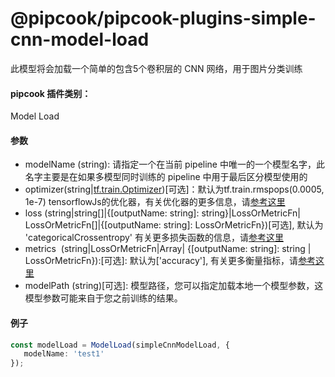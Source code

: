 # @pipcook/pipcook-plugins-simple-cnn-model-load

此模型将会加载一个简单的包含5个卷积层的 CNN 网络，用于图片分类训练

<a name="klNlr"></a>
#### pipcook 插件类别：
Model Load

<a name="1n7Ru"></a>
#### 参数

- modelName (string): 请指定一个在当前 pipeline 中唯一的一个模型名字，此名字主要是在如果多模型同时训练的 pipeline 中用于最后区分模型使用的
- optimizer(string|[tf.train.Optimizer](https://js.tensorflow.org/api/latest/#class:train.Optimizer))[可选]：默认为tf.train.rmspops(0.0005, 1e-7) tensorflowJs的优化器，有关优化器的更多信息，请[参考这里](https://js.tensorflow.org/api/latest/#Training-Optimizers)
- loss (string|string[]|{[outputName: string]: string}|LossOrMetricFn| LossOrMetricFn[]|{[outputName: string]: LossOrMetricFn})[可选], 默认为 'categoricalCrossentropy' 有关更多损失函数的信息，请[参考这里](https://js.tensorflow.org/api/latest/#Training-Losses)
- metrics  (string|LossOrMetricFn|Array| {[outputName: string]: string | LossOrMetricFn}):[可选]: 默认为['accuracy'], 有关更多衡量指标，请[参考这里](https://js.tensorflow.org/api/latest/#Metrics)
- modelPath (string)[可选]: 模型路径，您可以指定加载本地一个模型参数，这模型参数可能来自于您之前训练的结果。


<a name="OH9Ct"></a>
#### 例子

```typescript
const modelLoad = ModelLoad(simpleCnnModelLoad, {
   modelName: 'test1'
});
```


